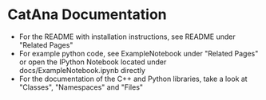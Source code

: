 # CatAna Documentation

- For the README with installation instructions, see README under "Related Pages"
- For example python code, see ExampleNotebook under "Related Pages" or open the IPython Notebook located under
  docs/ExampleNotebook.ipynb directly
- For the documentation of the C++ and Python libraries, take a look at "Classes", "Namespaces" and "Files"